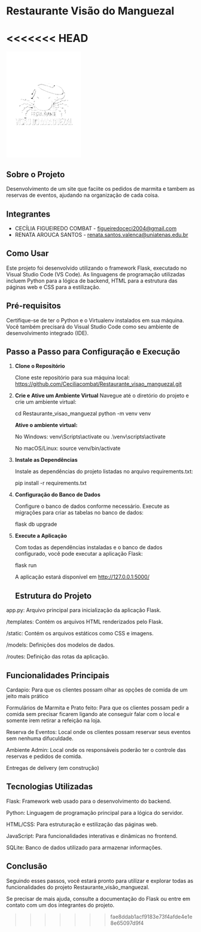 # Restaurante Visão do Manguezal
<<<<<<< HEAD
=======

<img src="./restaurante/static/images/rodape/logo-rodape.png" alt="Logo" width="200">

## Sobre o Projeto

Desenvolvimento de um site que faciite os pedidos de marmita e tambem as reservas de eventos, ajudando na organização de cada coisa.

## Integrantes

 - CECÍLIA FIGUEIREDO COMBAT - figueiredoceci2004@gmail.com
 - RENATA AROUCA SANTOS - renata.santos.valenca@uniatenas.edu.br

## Como Usar

Este projeto foi desenvolvido utilizando o framework Flask, executado no Visual Studio Code (VS Code). As linguagens de programação utilizadas incluem Python para a lógica de backend, HTML para a estrutura das páginas web e CSS para a estilização.

## Pré-requisitos

Certifique-se de ter o Python e o Virtualenv instalados em sua máquina. Você também precisará do Visual Studio Code como seu ambiente de desenvolvimento integrado (IDE).

## Passo a Passo para Configuração e Execução

1. **Clone o Repositório**

    Clone este repositório para sua máquina local:
   https://github.com/Ceciliacombat/Restaurante_visao_manguezal.git

2. **Crie e Ative um Ambiente Virtual**
  Navegue até o diretório do projeto e crie um ambiente virtual:

      cd Restaurante_visao_manguezal
      python -m venv venv

      **Ative o ambiente virtual:**

      No Windows: venv\Scripts\activate ou .\venv\scripts\activate 

      No macOS/Linux: source venv/bin/activate

3. **Instale as Dependências**

      Instale as dependências do projeto listadas no arquivo requirements.txt: 

      pip install -r requirements.txt

4. **Configuração do Banco de Dados**

      Configure o banco de dados conforme necessário. Execute as migrações para criar as tabelas no banco de dados:

      flask db upgrade

5. **Execute a Aplicação**

      Com todas as dependências instaladas e o banco de dados configurado, você pode executar a aplicação Flask:

      flask run

      A aplicação estará disponível em http://127.0.0.1:5000/

      ## Estrutura do Projeto
app.py: Arquivo principal para inicialização da aplicação Flask.

/templates: Contém os arquivos HTML renderizados pelo Flask.

/static: Contém os arquivos estáticos como CSS e imagens.

/models: Definições dos modelos de dados.

/routes: Definição das rotas da aplicação.

## Funcionalidades Principais
Cardapio: Para que os clientes possam olhar as opções de comida de um jeito mais prático 

Formulários de Marmita e Prato feito: Para que os clientes possam pedir a comida sem precisar ficarem ligando ate conseguir falar com o local e somente irem retirar a refeição na loja.

Reserva de Eventos: Local onde os clientes possam reservar seus eventos sem nenhuma difuculdade.

Ambiente Admin: Local onde os responsáveis poderão ter o controle das reservas e pedidos de comida. 

Entregas de delivery (em construção)

## Tecnologias Utilizadas
Flask: Framework web usado para o desenvolvimento do backend.

Python: Linguagem de programação principal para a lógica do servidor.

HTML/CSS: Para estruturação e estilização das páginas web.

JavaScript: Para funcionalidades interativas e dinâmicas no frontend.

SQLite: Banco de dados utilizado para armazenar informações.

## Conclusão

Seguindo esses passos, você estará pronto para utilizar e explorar todas as funcionalidades do projeto Restaurante_visão_manguezal.

Se precisar de mais ajuda, consulte a documentação do Flask ou entre em contato com um dos integrantes do projeto.

>>>>>>> fae8ddab1acf9183e73f4afde4e1e8e65097d9f4

